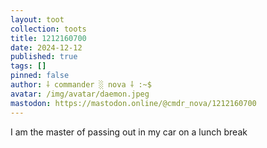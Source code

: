```yaml
---
layout: toot
collection: toots
title: 1212160700
date: 2024-12-12
published: true
tags: []
pinned: false
author: ⸸ commander ░ nova ⸸ :~$
avatar: /img/avatar/daemon.jpeg
mastodon: https://mastodon.online/@cmdr_nova/1212160700
---
```


I am the master of passing out in my car on a lunch break
